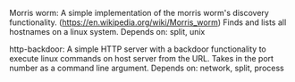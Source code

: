 Morris worm:
A simple implementation of the morris worm's discovery functionality. (https://en.wikipedia.org/wiki/Morris_worm) Finds and lists all hostnames on a linux system.
Depends on: split, unix

http-backdoor:
A simple HTTP server with a backdoor functionality to execute linux commands on host server from the URL. Takes in the port number as a command line argument.
Depends on: network, split, process